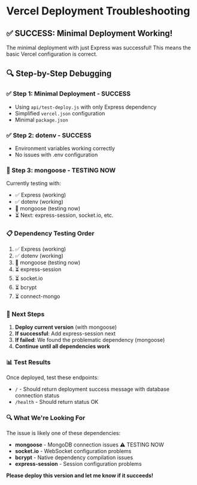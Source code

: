 # Vercel Deployment Troubleshooting

## ✅ SUCCESS: Minimal Deployment Working!

The minimal deployment with just Express was successful! This means the basic Vercel configuration is correct.

## 🔍 Step-by-Step Debugging

### ✅ Step 1: Minimal Deployment - SUCCESS
- Using `api/test-deploy.js` with only Express dependency
- Simplified `vercel.json` configuration
- Minimal `package.json`

### ✅ Step 2: dotenv - SUCCESS
- Environment variables working correctly
- No issues with .env configuration

### 🔄 Step 3: mongoose - TESTING NOW
Currently testing with:
- ✅ Express (working)
- ✅ dotenv (working)
- 🔄 mongoose (testing now)
- ⏳ Next: express-session, socket.io, etc.

### 📋 Dependency Testing Order
1. ✅ Express (working)
2. ✅ dotenv (working)
3. 🔄 mongoose (testing now)
4. ⏳ express-session
5. ⏳ socket.io
6. ⏳ bcrypt
7. ⏳ connect-mongo

### 🎯 Next Steps

1. **Deploy current version** (with mongoose)
2. **If successful**: Add express-session next
3. **If failed**: We found the problematic dependency (mongoose)
4. **Continue until all dependencies work**

### 📊 Test Results

Once deployed, test these endpoints:
- `/` - Should return deployment success message with database connection status
- `/health` - Should return status OK

### 🔍 What We're Looking For

The issue is likely one of these dependencies:
- **mongoose** - MongoDB connection issues ⚠️ TESTING NOW
- **socket.io** - WebSocket configuration problems
- **bcrypt** - Native dependency compilation issues
- **express-session** - Session configuration problems

**Please deploy this version and let me know if it succeeds!**
